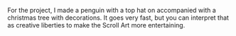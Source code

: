 For the project, I made a penguin with a top hat on accompanied with a christmas tree with decorations.
It goes very fast, but you can interpret that as creative liberties to make the Scroll Art more entertaining.
